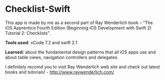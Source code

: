 # Checklist-Swift
This app is made by me as a second part of Ray Wenderlich book – “The iOS Apprentice Fourth Edition (Beginning iOS Development with Swift 2) Tutorial 2: Checklists”.

__Tools used:__ xCode 7.2 and swift 2.1.

__Learned:__ about the fundamental design patterns that all iOS apps use and about table views, navigation controllers and delegates.

I definitely recomd you to visit Ray Wenderlich web site and check out latest books and tutorials! - http://www.raywenderlich.com/
